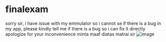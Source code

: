 # finalexam
sorry sir, i have issue with my emmulator so i cannot se if there is a bug in my app, please kindly tell me if there is a bug so i can fix it directly apologize for your inconvenience
minta maaf diatas matrai sir
![image](https://github.com/user-attachments/assets/40c5eeb8-f909-4be2-9a57-5b4148f44117)


